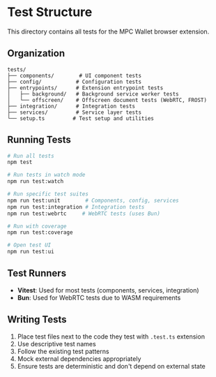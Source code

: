 # Test Structure

This directory contains all tests for the MPC Wallet browser extension.

## Organization

```
tests/
├── components/        # UI component tests
├── config/           # Configuration tests
├── entrypoints/      # Extension entrypoint tests
│   ├── background/   # Background service worker tests
│   └── offscreen/    # Offscreen document tests (WebRTC, FROST)
├── integration/      # Integration tests
├── services/         # Service layer tests
└── setup.ts         # Test setup and utilities
```

## Running Tests

```bash
# Run all tests
npm test

# Run tests in watch mode
npm run test:watch

# Run specific test suites
npm run test:unit        # Components, config, services
npm run test:integration # Integration tests
npm run test:webrtc     # WebRTC tests (uses Bun)

# Run with coverage
npm run test:coverage

# Open test UI
npm run test:ui
```

## Test Runners

- **Vitest**: Used for most tests (components, services, integration)
- **Bun**: Used for WebRTC tests due to WASM requirements

## Writing Tests

1. Place test files next to the code they test with `.test.ts` extension
2. Use descriptive test names
3. Follow the existing test patterns
4. Mock external dependencies appropriately
5. Ensure tests are deterministic and don't depend on external state